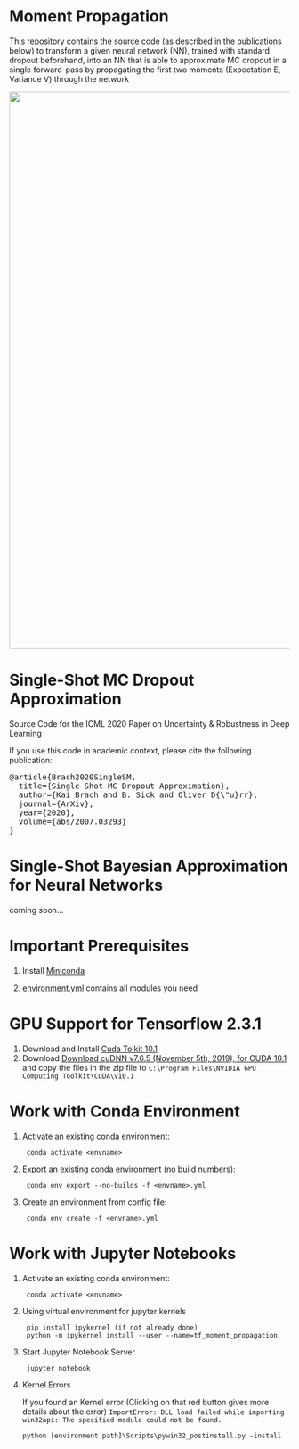 # Moment Propagation 
This repository contains the source code (as described in the publications below) to transform a given neural network (NN), trained with standard dropout beforehand, into an NN that is able to approximate MC dropout in a single forward-pass by propagating the first two moments (Expectation E, Variance V) through the network

<img src="https://user-images.githubusercontent.com/49025372/111510086-b68f2c80-874d-11eb-8144-e3f8d21a8eb8.png" width="1000">

# Single-Shot MC Dropout Approximation
Source Code for the ICML 2020 Paper on Uncertainty &amp; Robustness in Deep Learning 

If you use this code in academic context, please cite the following publication:
<pre>
@article{Brach2020SingleSM,
  title={Single Shot MC Dropout Approximation},
  author={Kai Brach and B. Sick and Oliver D{\"u}rr},
  journal={ArXiv},
  year={2020},
  volume={abs/2007.03293}
}
</pre>
# Single-Shot Bayesian Approximation for Neural Networks
coming soon...

# Important Prerequisites
1. Install [Miniconda](https://docs.conda.io/en/latest/miniconda.html)

2. [environment.yml](https://github.com/kaibrach/DNN-MP/blob/master/environment.yml) contains all modules you need

# GPU Support for Tensorflow 2.3.1
1. Download and Install [Cuda Tolkit 10.1 ](https://developer.download.nvidia.com/compute/cuda/10.1/Prod/network_installers/cuda_10.1.243_win10_network.exe)
2. Download [Download cuDNN v7.6.5 (November 5th, 2019), for CUDA 10.1](https://developer.nvidia.com/compute/machine-learning/cudnn/secure/7.6.5.32/Production/10.1_20191031/cudnn-10.1-windows10-x64-v7.6.5.32.zip) and copy the files in the zip file
to `C:\Program Files\NVIDIA GPU Computing Toolkit\CUDA\v10.1`

# Work with Conda Environment

1. Activate an existing conda environment: 

        conda activate <envname>

2. Export an existing conda environment (no build numbers): 

        conda env export --no-builds -f <envname>.yml
  
3. Create an environment from config file: 
        
        conda env create -f <envname>.yml
# Work with Jupyter Notebooks
1. Activate an existing conda environment: 

        conda activate <envname>
2. Using virtual environment for jupyter kernels

        pip install ipykernel (if not already done)
        python -m ipykernel install --user --name=tf_moment_propagation
    
3. Start Jupyter Notebook Server

        jupyter notebook
4. Kernel Errors

   If you found an Kernel error (Clicking on that red button gives more details about the error)
   `ImportError: DLL load failed while importing win32api: The specified module could not be found.`
   
       python [environment path]\Scripts\pywin32_postinstall.py -install
   
   

